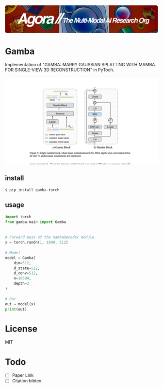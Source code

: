 [![Multi-Modality](agorabanner.png)](https://discord.gg/qUtxnK2NMf)

# Gamba
Implementation of "GAMBA: MARRY GAUSSIAN SPLATTING WITH MAMBA FOR SINGLE-VIEW 3D RECONSTRUCTION" in PyToch.

![Diagram](diagram.png)

## install
`$ pip install gamba-torch`

## usage
```python
import torch 
from gamba.main import Gamba


# Forward pass of the GambaDecoder module.
x = torch.randn(1, 1000, 512)

# Model
model = Gamba(
    dim=512,
    d_state=512,
    d_conv=512,
    n=16384,
    depth=3
)

# Out
out = model(x)
print(out)
```


# License
MIT

# Todo
- [ ] Paper Link
- [ ] Citation bibtex